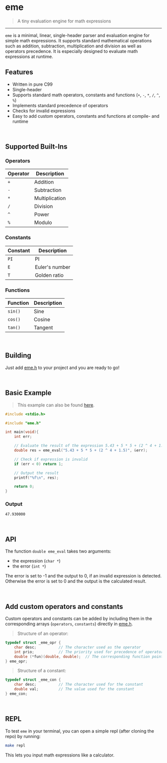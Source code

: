 # eme
> A tiny evaluation engine for math expressions

--- 

`eme` is a minimal, linear, single-header parser and evaluation engine for simple math expressions. It supports standard mathematical operations such as addition, subtraction, multiplication and division as well as operators precedence. It is especially designed to evaluate math expressions at runtime.

## Features
- Written in pure C99
- Single-header
- Supports standard math operators, constants and functions (`+`, `-`, `*`, `/`, `^`, `%`)
- Implements standard precedence of operators
- Checks for invalid expressions
- Easy to add custom operators, constants and functions at compile- and runtime

<br>

## Supported Built-Ins
### Operators
| Operator | Description |
| - | - |
| `+` | Addition |
| `-` | Subtraction |
| `*` | Multiplication |
| `/` | Division |
| `^` | Power |
| `%` | Modulo |

### Constants
| Constant | Description |
| - | - |
| `PI` | PI |
| `E` | Euler's number |
| `T` | Golden ratio |

### Functions
| Function | Description |
| - | - |
| `sin()`| Sine |
| `cos()` | Cosine |
| `tan()` | Tangent |

<br>

## Building
Just add [eme.h](https://github.com/Flederossi/eme/blob/main/eme.h) to your project and you are ready to go!

<br>

## Basic Example

> This example can also be found [here](https://github.com/Flederossi/eme/blob/main/example.c).

```c
#include <stdio.h>

#include "eme.h"

int main(void){
	int err;

	// Evaluate the result of the expression 5.43 + 5 * 5 + (2 ^ 4 + 1.5)
	double res = eme_eval("5.43 + 5 * 5 + (2 ^ 4 + 1.5)", &err);

	// Check if expression is invalid
	if (err < 0) return 1;

	// Output the result
	printf("%f\n", res);

	return 0;
}
```

### Output

```
47.930000
```

<br>

## API
The function `double eme_eval` takes two arguments:
- the expression (`char *`)
- the error (`int *`)

The error is set to -1 and the output to 0, if an invalid expression is detected. Otherwise the error is set to 0 and the output is the calculated result.

<br>

## Add custom operators and constants
Custom operators and constants can be added by including them in the corresponding arrays (`operators`, `constants`) directly in [eme.h](https://github.com/Flederossi/eme/blob/main/eme.h).
> Structure of an operator:
```c
typedef struct _eme_opr {
	char desc;			// The character used as the operator
	int prio;			// The priority used for precedence of operators
	double (*fun)(double, double);	// The corresponding function pointer to execute the operation
} eme_opr;
```
> Structure of a constant:
```c
typedef struct _eme_con {
	char desc;			// The character used for the constant
	double val;			// The value used for the constant
} eme_con;
```

<br>

## REPL
To test `eme` in your terminal, you can open a simple repl (after cloning the repo) by running:

```sh
make repl
```

This lets you input math expressions like a calculator.
